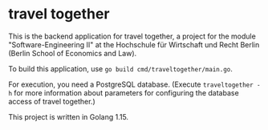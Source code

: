 # travel together
This is the backend application for travel together, a project for the module "Software-Engineering II" at the Hochschule für Wirtschaft und Recht Berlin (Berlin School of Economics and Law).

To build this application, use `go build cmd/traveltogether/main.go`.

For execution, you need a PostgreSQL database. (Execute `traveltogether -h` for more information about parameters for configuring the database access of travel together.)

This project is written in Golang 1.15.